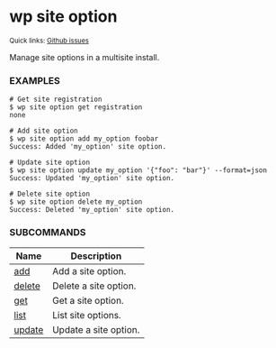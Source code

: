 # wp site option

<small>Quick links: <a href="https://github.com/issues?q=is%3Aopen+label%3Acommand%3Asite-option+sort%3Aupdated-desc+org%3Awp-cli">Github issues</a></small>

Manage site options in a multisite install.

### EXAMPLES

    # Get site registration
    $ wp site option get registration
    none

    # Add site option
    $ wp site option add my_option foobar
    Success: Added 'my_option' site option.

    # Update site option
    $ wp site option update my_option '{"foo": "bar"}' --format=json
    Success: Updated 'my_option' site option.

    # Delete site option
    $ wp site option delete my_option
    Success: Deleted 'my_option' site option.





### SUBCOMMANDS

<table>
	<thead>
	<tr>
		<th>Name</th>
		<th>Description</th>
	</tr>
	</thead>
	<tbody>
		<tr>
			<td><a href="https://developer.wordpress.org/cli/commands/site/option/add/">add</a></td>
			<td>Add a site option.</td>
		</tr>
		<tr>
			<td><a href="https://developer.wordpress.org/cli/commands/site/option/delete/">delete</a></td>
			<td>Delete a site option.</td>
		</tr>
		<tr>
			<td><a href="https://developer.wordpress.org/cli/commands/site/option/get/">get</a></td>
			<td>Get a site option.</td>
		</tr>
		<tr>
			<td><a href="https://developer.wordpress.org/cli/commands/site/option/list/">list</a></td>
			<td>List site options.</td>
		</tr>
		<tr>
			<td><a href="https://developer.wordpress.org/cli/commands/site/option/update/">update</a></td>
			<td>Update a site option.</td>
		</tr>
	</tbody>
</table>
